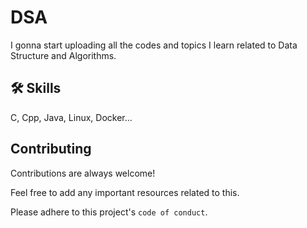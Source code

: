 
# DSA

I gonna start uploading all the codes and topics I learn related to Data Structure and Algorithms.


## 🛠 Skills
C, Cpp, Java, Linux, Docker...


## Contributing

Contributions are always welcome!

Feel free to add any important resources related to this.

Please adhere to this project's `code of conduct`.

